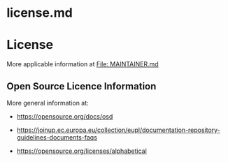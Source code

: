 license.md
==========

# License

More applicable information at [File: MAINTAINER.md](MAINTAINER.md)


## Open Source Licence Information

More general information at:

* <https://opensource.org/docs/osd>

* <https://joinup.ec.europa.eu/collection/eupl/documentation-repository-guidelines-documents-faqs>

* <https://opensource.org/licenses/alphabetical>
